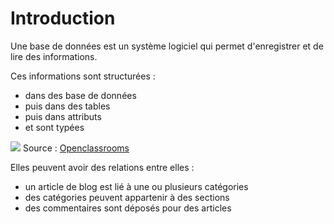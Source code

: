 # Introduction

Une base de données est un système logiciel qui permet d'enregistrer et de lire des informations.

Ces informations sont structurées :
* dans des base de données
* puis dans des tables
* puis dans attributs
* et sont typées

![](https://user.oc-static.com/files/59001_60000/59541.png)
Source : [Openclassrooms](https://openclassrooms.com/courses/concevez-votre-site-web-avec-php-et-mysql/presentation-des-bases-de-donnees-2)

Elles peuvent avoir des relations entre elles :
* un article de blog est lié à une ou plusieurs catégories
* des catégories peuvent appartenir à des sections
* des commentaires sont déposés pour des articles
